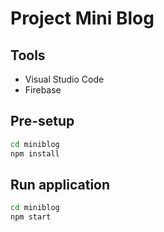 # Project Mini Blog

## Tools
* Visual Studio Code
* Firebase


## Pre-setup
```sh
cd miniblog
npm install
```

## Run application
```sh
cd miniblog
npm start
```